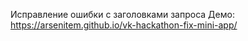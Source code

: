 Исправление ошибки с заголовками запроса
Демо: https://arsenitem.github.io/vk-hackathon-fix-mini-app/
